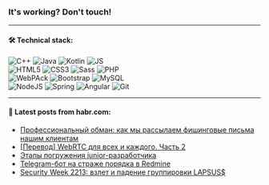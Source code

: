 ### It's working? Don't touch!

---

#### 🛠️ Technical stack:

![C++](https://img.shields.io/badge/C++-informational?logo=c%2B%2B&style=flat&logoColor=white&color=9C033A)
![Java](https://img.shields.io/badge/Java-informational?logo=java&style=flat&logoColor=white&color=007396)
![Kotlin](https://img.shields.io/badge/Kotlin-informational?logo=Kotlin&style=flat&logoColor=white&color=0095D5)
![JS](https://img.shields.io/badge/JS-informational?logo=javaScript&style=flat&logoColor=black&color=F7Df1E) <br>
![HTML5](https://img.shields.io/badge/HTML5-informational?logo=html5&style=flat&logoColor=white&color=E34F26)
![CSS3](https://img.shields.io/badge/CSS3-informational?logo=css3&style=flat&logoColor=white&color=157286)
![Sass](https://img.shields.io/badge/Saas-informational?logo=sass&style=flat&logoColor=white&color=hotpink)
![PHP](https://img.shields.io/badge/PHP-informational?logo=php&style=flat&logoColor=white&color=777BB4) <br>
![WebPAck](https://img.shields.io/badge/WebPack-informational?logo=webPack&style=flat&logoColor=white&color=FF6F00)
![Bootstrap](https://img.shields.io/badge/Bootstrap-informational?logo=Bootstrap&style=flat&logoColor=white&color=7952B3)
![MySQL](https://img.shields.io/badge/MySQL-informational?logo=MySQL&style=flat&logoColor=white&color=00f) <br>
![NodeJS](https://img.shields.io/badge/NodeJS-informational?logo=node.js&style=flat&logoColor=white&color=43853D)
![Spring](https://img.shields.io/badge/Spring-informational?logo=Spring&style=flat&logoColor=white&color=0A9EDC)
![Angular](https://img.shields.io/badge/Vue-informational?logo=vue.js&style=flat&logoColor=white&color=red)
![Git](https://img.shields.io/badge/Git-informational?logo=git&style=flat&logoColor=white&color=darkorange)

___

#### 💬 Latest posts from habr.com:

<!-- BLOG-POST-LIST:START -->
- [Профессиональный обман: как мы рассылаем фишинговые письма нашим клиентам](https://habr.com/ru/post/655795/?utm_source=habrahabr&utm_medium=rss&utm_campaign=655795)
- [[Перевод] WebRTC для всех и каждого. Часть 2](https://habr.com/ru/post/657885/?utm_source=habrahabr&utm_medium=rss&utm_campaign=657885)
- [Этапы погружения junior-разработчика](https://habr.com/ru/post/657713/?utm_source=habrahabr&utm_medium=rss&utm_campaign=657713)
- [Telegram-бот на страже порядка в Redmine](https://habr.com/ru/post/657863/?utm_source=habrahabr&utm_medium=rss&utm_campaign=657863)
- [Security Week 2213: взлет и падение группировки LAPSUS$](https://habr.com/ru/post/657839/?utm_source=habrahabr&utm_medium=rss&utm_campaign=657839)
<!-- BLOG-POST-LIST:END -->
